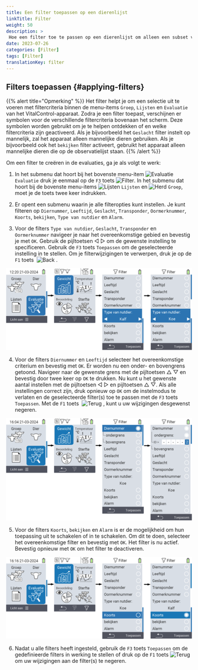 ```yaml
---
title: Een filter toepassen op een dierenlijst
linkTitle: Filter
weight: 50
description: >
 Hoe een filter toe te passen op een dierenlijst om alleen een subset van de dieren die aanwezig zijn op het apparaat weer te geven.
date: 2023-07-26
categories: [Filter]
tags: [Filter]
translationKey: filter
---
```

## Filters toepassen {#applying-filters}

{{% alert title="Opmerking" %}}
Het filter helpt je om een selectie uit te voeren met filtercriteria binnen de menu-items `Groep`, `Lijsten` en `Evaluatie` van het VitalControl-apparaat. Zodra je een filter toepast, verschijnen er symbolen voor de verschillende filtercriteria bovenaan het scherm. Deze symbolen worden gebruikt om je te helpen ontdekken of en welke filtercriteria zijn geactiveerd. Als je bijvoorbeeld het `Geslacht` filter instelt op mannelijk, zal het apparaat alleen mannelijke dieren gebruiken. Als je bijvoorbeeld ook het `bekijken` filter activeert, gebruikt het apparaat alleen mannelijke dieren die op de observatielijst staan.
{{% /alert %}}

Om een filter te creëren in de evaluaties, ga je als volgt te werk:

1. In het submenu dat hoort bij het bovenste menu-item <img src="/icons/main/evaluation.svg" width="50" align="bottom" alt="Evaluatie" /> `Evaluatie` druk je eenmaal op de `F3` toets <img src="/icons/footer/filter.svg" width="25" align="bottom" alt="Filter" />. In het submenu dat hoort bij de bovenste menu-items <img src="/icons/main/lists.svg" width="28" align="bottom" alt="Lijsten" /> `Lijsten` en <img src="/icons/main/herd.svg" width="60" align="bottom" alt="Herd" /> `Groep`, moet je de toets twee keer indrukken.

2. Er opent een submenu waarin je alle filteropties kunt instellen. Je kunt filteren op `Diernummer`, `Leeftijd`, `Geslacht`, `Transponder`, `Oormerknummer`, `Koorts`, `bekijken`, `Type van nutdier` en `Alarm`.

3. Voor de filters `Type van nutdier`, `Geslacht`, `Transponder` en `Oormerknummer` navigeer je naar het overeenkomstige gebied en bevestig je met `OK`. Gebruik de pijltoetsen ◁ ▷ om de gewenste instelling te specificeren. Gebruik de `F3` toets `Toepassen` om de geselecteerde instelling in te stellen. Om je filterwijzigingen te verwerpen, druk je op de `F1` toets &nbsp;<img src="/icons/footer/exit.svg" width="25" align="bottom" alt="Back" />&nbsp;.

![VitalControl: menu Evaluatie Filter aanmaken](images/filter.png "Filter aanmaken")

4. Voor de filters `Diernummer` en `Leeftijd` selecteer het overeenkomstige criterium en bevestig met `OK`. Er worden nu een onder- en bovengrens getoond. Navigeer naar de gewenste grens met de pijltoetsen △ ▽ en bevestig door twee keer op `OK` te drukken. Nu kunt u het gewenste aantal instellen met de pijltoetsen ◁ ▷ en pijltoetsen △ ▽. Als alle instellingen correct zijn, druk opnieuw op `OK` om de instelmodus te verlaten en de geselecteerde filter(s) toe te passen met de `F3` toets `Toepassen`. Met de `F1` toets &nbsp;<img src="/icons/footer/exit.svg" width="25" align="bottom" alt="Terug" />&nbsp;, kunt u uw wijzigingen desgewenst negeren.

![VitalControl: menu Evaluatie Filter aanmaken](images/filter2.png "Filter aanmaken")

5. Voor de filters `Koorts`, `bekijken` en `Alarm` is er de mogelijkheid om hun toepassing uit te schakelen of in te schakelen. Om dit te doen, selecteer het overeenkomstige filter en bevestig met `OK`. Het filter is nu actief. Bevestig opnieuw met `OK` om het filter te deactiveren.

![VitalControl: menu Evaluatie Filter aanmaken](images/filter3.png "Filter aanmaken")

6. Nadat u alle filters heeft ingesteld, gebruik de `F3` toets `Toepassen` om de gedefinieerde filters in werking te stellen of druk op de `F1` toets <img src="/icons/footer/exit.svg" width="25" align="bottom" alt="Terug" /> om uw wijzigingen aan de filter(s) te negeren.
